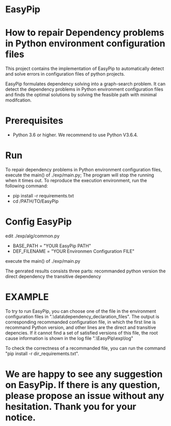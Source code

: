 # EasyPip

# How to repair Dependency problems in Python environment configuration files

This project contains the implementation of EasyPip to automatically detect and solve errors in configuration files of python projects.   

EasyPip formulates dependency solving into a graph-search problem. It can detect the dependency problems in Python environment configuration files and finds the optimal solutions by solving the feasible path with minimal modifcation.


# Prerequisites
* Python 3.6 or higher. We recommend to use Python V3.6.4.


# Run
To repair dependency problems in Python environment configuration files,  execute the main() of ./exp/main.py; The program will stop the running when it times out.
To reproduce the execution environment, run the following command:
* pip install -r requirements.txt
* cd /PATH/TO/EasyPip

# Config EasyPip
edit ./exp/alg/common.py 
* BASE_PATH = "YOUR EasyPip PATH"
* DEF_FILENAME = "YOUR Environmen Configuration FILE"

execute the main() of ./exp/main.py

The genrated results consists three parts:
	recommanded python version
	the direct dependency 
	the transitive dependency 

# EXAMPLE 
To try to run EasyPip, you can choose one of the file in the environment configuration files in ".\data\dependency_declaration_files". 
The output is corresponding recommanded configuration file, in which the first line is recommand Python version, and other lines are the direct and transitive depencies. 
If it cannot find a set of satisfied versions of this file, the root cause information is shown in the log file ".\EasyPip\exp\log" 

To check the correctness of a recommanded file, you can run the command "pip install -r dir_requirements.txt".

# We are happy to see any suggestion on EasyPip. If there is any question, please propose an issue without any hesitation. Thank you for your notice. 